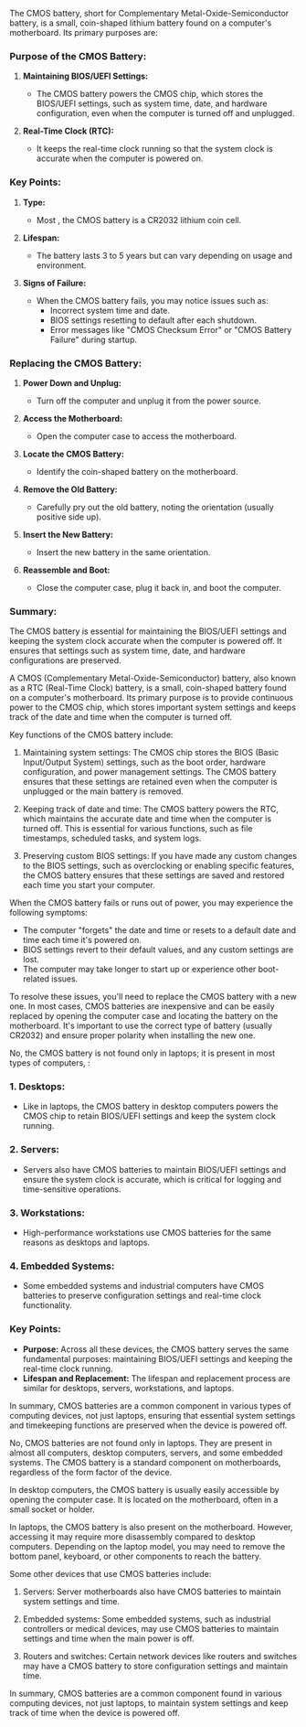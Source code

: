 The CMOS battery, short for Complementary Metal-Oxide-Semiconductor battery, is a small, coin-shaped lithium battery found on a computer's motherboard. Its primary purposes are:

### Purpose of the CMOS Battery:

1. **Maintaining BIOS/UEFI Settings:**
   - The CMOS battery powers the CMOS chip, which stores the BIOS/UEFI settings, such as system time, date, and hardware configuration, even when the computer is turned off and unplugged.

2. **Real-Time Clock (RTC):**
   - It keeps the real-time clock running so that the system clock is accurate when the computer is powered on.

### Key Points:

1. **Type:**
   - Most , the CMOS battery is a CR2032 lithium coin cell.

2. **Lifespan:**
   - The battery  lasts 3 to 5 years but can vary depending on usage and environment.

3. **Signs of Failure:**
   - When the CMOS battery fails, you may notice issues such as:
     - Incorrect system time and date.
     - BIOS settings resetting to default after each shutdown.
     - Error messages like "CMOS Checksum Error" or "CMOS Battery Failure" during startup.

### Replacing the CMOS Battery:

1. **Power Down and Unplug:**
   - Turn off the computer and unplug it from the power source.

2. **Access the Motherboard:**
   - Open the computer case to access the motherboard.

3. **Locate the CMOS Battery:**
   - Identify the coin-shaped battery on the motherboard.

4. **Remove the Old Battery:**
   - Carefully pry out the old battery, noting the orientation (usually positive side up).

5. **Insert the New Battery:**
   - Insert the new battery in the same orientation.

6. **Reassemble and Boot:**
   - Close the computer case, plug it back in, and boot the computer.

### Summary:

The CMOS battery is essential for maintaining the BIOS/UEFI settings and keeping the system clock accurate when the computer is powered off. It ensures that settings such as system time, date, and hardware configurations are preserved.

A CMOS (Complementary Metal-Oxide-Semiconductor) battery, also known as a RTC (Real-Time Clock) battery, is a small, coin-shaped battery found on a computer's motherboard. Its primary purpose is to provide continuous power to the CMOS chip, which stores important system settings and keeps track of the date and time when the computer is turned off.

Key functions of the CMOS battery include:

1. Maintaining system settings: The CMOS chip stores the BIOS (Basic Input/Output System) settings, such as the boot order, hardware configuration, and power management settings. The CMOS battery ensures that these settings are retained even when the computer is unplugged or the main battery is removed.

2. Keeping track of date and time: The CMOS battery powers the RTC, which maintains the accurate date and time when the computer is turned off. This is essential for various functions, such as file timestamps, scheduled tasks, and system logs.

3. Preserving custom BIOS settings: If you have made any custom changes to the BIOS settings, such as overclocking or enabling specific features, the CMOS battery ensures that these settings are saved and restored each time you start your computer.

When the CMOS battery fails or runs out of power, you may experience the following symptoms:

- The computer "forgets" the date and time or resets to a default date and time each time it's powered on.
- BIOS settings revert to their default values, and any custom settings are lost.
- The computer may take longer to start up or experience other boot-related issues.

To resolve these issues, you'll need to replace the CMOS battery with a new one. In most cases, CMOS batteries are inexpensive and can be easily replaced by opening the computer case and locating the battery on the motherboard. It's important to use the correct type of battery (usually CR2032) and ensure proper polarity when installing the new one.

No, the CMOS battery is not found only in laptops; it is present in most types of computers, :

### 1. **Desktops:**
   - Like in laptops, the CMOS battery in desktop computers powers the CMOS chip to retain BIOS/UEFI settings and keep the system clock running.

### 2. **Servers:**
   - Servers also have CMOS batteries to maintain BIOS/UEFI settings and ensure the system clock is accurate, which is critical for logging and time-sensitive operations.

### 3. **Workstations:**
   - High-performance workstations use CMOS batteries for the same reasons as desktops and laptops.

### 4. **Embedded Systems:**
   - Some embedded systems and industrial computers have CMOS batteries to preserve configuration settings and real-time clock functionality.

### Key Points:
- **Purpose:** Across all these devices, the CMOS battery serves the same fundamental purposes: maintaining BIOS/UEFI settings and keeping the real-time clock running.
- **Lifespan and Replacement:** The lifespan and replacement process are similar for desktops, servers, workstations, and laptops.

In summary, CMOS batteries are a common component in various types of computing devices, not just laptops, ensuring that essential system settings and timekeeping functions are preserved when the device is powered off.

No, CMOS batteries are not found only in laptops. They are present in almost all computers,  desktop computers, servers, and some embedded systems. The CMOS battery is a standard component on motherboards, regardless of the form factor of the device.

In desktop computers, the CMOS battery is usually easily accessible by opening the computer case. It is  located on the motherboard, often in a small socket or holder.

In laptops, the CMOS battery is also present on the motherboard. However, accessing it may require more disassembly compared to desktop computers. Depending on the laptop model, you may need to remove the bottom panel, keyboard, or other components to reach the battery.

Some other devices that use CMOS batteries include:

1. Servers: Server motherboards also have CMOS batteries to maintain system settings and time.

2. Embedded systems: Some embedded systems, such as industrial controllers or medical devices, may use CMOS batteries to maintain settings and time when the main power is off.

3. Routers and switches: Certain network devices like routers and switches may have a CMOS battery to store configuration settings and maintain time.

In summary, CMOS batteries are a common component found in various computing devices, not just laptops, to maintain system settings and keep track of time when the device is powered off.
